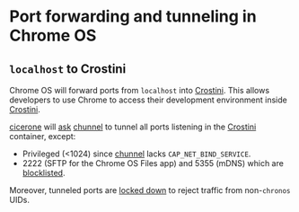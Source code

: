 # Port forwarding and tunneling in Chrome OS

## `localhost` to Crostini

Chrome OS will forward ports from `localhost` into [Crostini]. This allows
developers to use Chrome to access their development environment inside
[Crostini].

[cicerone] will [ask](https://chromium.googlesource.com/chromiumos/platform2/+/master/vm_tools/cicerone/service.cc#853)
[chunnel] to tunnel all ports listening in the [Crostini] container, except:

*   Privileged (<1024) since [chunnel] lacks `CAP_NET_BIND_SERVICE`.
*   2222 (SFTP for the Chrome OS Files app) and 5355 (mDNS) which are
    [blocklisted](https://chromium.googlesource.com/chromiumos/platform2/+/master/vm_tools/cicerone/service.cc#71).

Moreover, tunneled ports are [locked down](https://chromium.googlesource.com/chromiumos/platform2/+/master/patchpanel/firewall.cc#337)
to reject traffic from non-`chronos` UIDs.

[Crostini]: https://chromium.googlesource.com/chromiumos/docs/+/master/containers_and_vms.md
[cicerone]: https://chromium.googlesource.com/chromiumos/platform2/+/master/vm_tools/cicerone/
[chunnel]: https://chromium.googlesource.com/chromiumos/platform2/+/master/vm_tools/chunnel/
